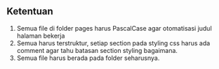## Ketentuan ##

1. Semua file di folder pages harus PascalCase agar otomatisasi judul halaman bekerja
2. Semua harus terstruktur, setiap section pada styling css harus ada comment agar tahu batasan section styling bagaimana.
3. Semua file harus berada pada folder seharusnya.